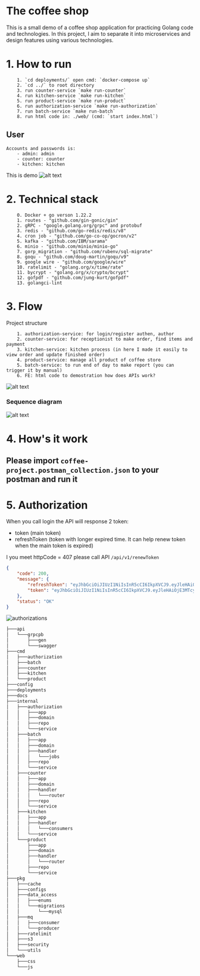 # The coffee shop

This is a small demo of a coffee shop application for practicing Golang code and technologies. In this project, I aim to separate it into microservices and design features using various technologies.

# 1. How to run

        1. `cd deployments/` open cmd: `docker-compose up`
        2. `cd ../` to root directory
        3. run counter-service `make run-counter`
        4. run kitchen-service `make run-kitchen`
        5. run product-service `make run-product`
        6. run authorization-service `make run-authorization`
        7. run batch-service `make run-batch`
        8. run html code in: ./web/ (cmd: `start index.html`)
        
## User

    Accounts and passwords is:
        - admin: admin
        - counter: counter
        - kitchen: kitchen

This is demo
![alt text](docs/3_1.png)

# 2. Technical stack

        0. Docker + go verson 1.22.2
        1. routes - "github.com/gin-gonic/gin"
        2. gRPC - "google.golang.org/grpc" and protobuf
        3. redis - "github.com/go-redis/redis/v8"
        4. cron job - "github.com/go-co-op/gocron/v2"
        5. kafka - "github.com/IBM/sarama"
        6. minio - "github.com/minio/minio-go"
        7. gorp_migration - "github.com/rubenv/sql-migrate"
        8. goqu - "github.com/doug-martin/goqu/v9"
        9. google wire - "github.com/google/wire"
        10. ratelimit - "golang.org/x/time/rate"
        11. bycrypt - "golang.org/x/crypto/bcrypt"
        12. gofpdf - "github.com/jung-kurt/gofpdf"
        13. golangci-lint

# 3. Flow

Project structure

        1. authorization-service: for login/register authen, author
        2. counter-service: for receptionist to make order, find items and payment
        3. kitchen-service: kitchen process (in here I made it easily to view order and update finished order)
        4. product-service: manage all product of coffee store
        5. batch-service: to run end of day to make report (you can trigger it by manual)
        6. FE: html code to demostration how does APIs work?

![alt text](docs/flow.png)

### Sequence diagram

![alt text](docs/sequence_diagram.png)

# 4. How's it work

## Please import `coffee-project.postman_collection.json` to your postman and run it

<!-- # 5. Migration sql (auto run when start)

1. Create sql file
2. Run UP to call up migration

```go
migrator := NewMigrator(db)
err = migrator.Up(context.Background())
fmt.Println("Migration up")
if err != nil {
    fmt.Println("failed to execute database up migration")
}
```
3. Result

gorp_migrations to save sql file. Check changelog and build if the file is changed (like liquibase in Java spring boot)

![gorp_migrations](docs/migrateDB.png) -->

# 5. Authorization

When you call login the API will response 2 token:
- token (main token)
- refreshToken (token with longer expired time. It can help renew token when the main token is expired)

I you meet httpCode = 407 please call API `/api/v1/renewToken`

```json
{
    "code": 200,
    "message": {
        "refreshToken": "eyJhbGciOiJIUzI1NiIsInR5cCI6IkpXVCJ9.eyJleHAiOjE3MTczMDMzMDksInJvbGVzIjpbIm1lbWJlciJdLCJ1c2VySWQiOiJuYW1udiJ9.PX7DvULwCDwYsy_0UdUx21AXLBS4WV-x--E1wFv-LtI",
        "token": "eyJhbGciOiJIUzI1NiIsInR5cCI6IkpXVCJ9.eyJleHAiOjE3MTcyOTYzMzksImlhdCI6MTcxNzI5NjMwOSwicm9sZXMiOlsibWVtYmVyIl0sInVzZXJJZCI6Im5hbW52In0.TEH-1oX5PrXpCNBWf4EoPVpCGVAkb1DVezzMtYEC8fU"
    },
    "status": "OK"
}
```

![authorizations](docs/authorizations.png)

<!-- # 9. Dockerfile

locate in `root` dictory

```bash
docker build -t counter-service -f cmd/counter/Dockerfile .

docker build -t kitchen-service -f cmd/kitchen/Dockerfile .

docker build -t product-service -f cmd/product/Dockerfile .
``` -->

```bash
├───api
│   └───grpcpb
│       ├───gen
│       └───swagger
├───cmd
│   ├───authorization
│   ├───batch
│   ├───counter
│   ├───kitchen
│   └───product
├───config
├───deployments
├───docs
├───internal
│   ├───authorization
│   │   ├───app
│   │   ├───domain
│   │   ├───repo
│   │   └───service
│   ├───batch
│   │   ├───app
│   │   ├───domain
│   │   ├───handler
│   │   │   └───jobs
│   │   ├───repo
│   │   └───service
│   ├───counter
│   │   ├───app
│   │   ├───domain
│   │   ├───handler
│   │   │   └───router
│   │   ├───repo
│   │   └───service
│   ├───kitchen
│   │   ├───app
│   │   ├───handler
│   │   │   └───consumers
│   │   └───service
│   └───product
│       ├───app
│       ├───domain
│       ├───handler
│       │   └───router
│       ├───repo
│       └───service
├───pkg
│   ├───cache
│   ├───configs
│   ├───data_access
│   │   ├───enums
│   │   └───migrations
│   │       └───mysql
│   ├───mq
│   │   ├───consumer
│   │   └───producer
│   ├───ratelimit
│   ├───s3
│   ├───security
│   └───utils
└───web
    ├───css
    └───js

```